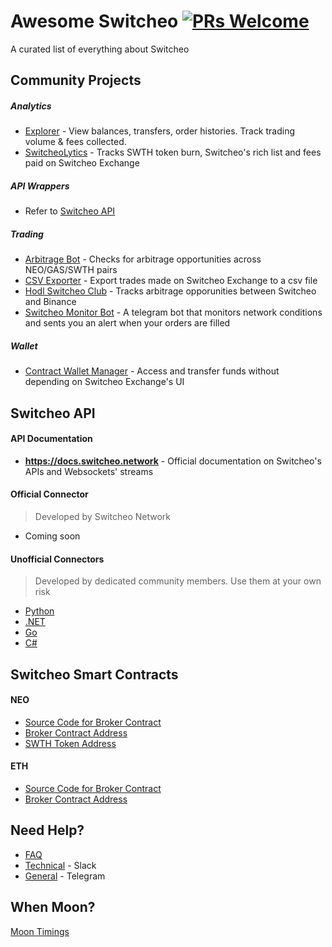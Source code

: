 # Awesome Switcheo [![PRs Welcome](https://img.shields.io/badge/PRs-welcome-brightgreen.svg?style=flat-square)](http://makeapullrequest.com)
A curated list of everything about Switcheo

## Community Projects
##### Analytics
+ [Explorer](http://switcheoexplorer.tech/) - View balances, transfers, order histories. Track trading volume & fees collected.
+ [SwitcheoLytics](https://switcheolytics.tech/) - Tracks SWTH token burn, Switcheo's rich list and fees paid on Switcheo Exchange
##### API Wrappers
+ Refer to [Switcheo API](https://github.com/ConjurTech/awesome-switcheo#unofficial-connectors)
##### Trading
+ [Arbitrage Bot](https://github.com/Devel484/Equalizer) - Checks for arbitrage opportunities across NEO/GAS/SWTH pairs
+ [CSV Exporter](https://benammann.github.io/switcheo-exporter/#/) - Export trades made on Switcheo Exchange to a csv file
+ [Hodl Switcheo Club](https://hodlswth.club) - Tracks arbitrage opporunities between Switcheo and Binance
+ [Switcheo Monitor Bot](https://hodlswth.club) - A telegram bot that monitors network conditions and sents you an alert when your orders are filled
##### Wallet
+ [Contract Wallet Manager](https://henryckho.github.io/SwitcheoCompetition/) - Access and transfer funds without depending on Switcheo Exchange's UI

## Switcheo API
#### API Documentation
+ **https://docs.switcheo.network** - Official documentation on Switcheo's APIs and Websockets' streams

#### Official Connector
> Developed by Switcheo Network
+ Coming soon

#### Unofficial Connectors
> Developed by dedicated community members. Use them at your own risk
+ [Python](https://github.com/KeithSSmith/switcheo-python)
+ [.NET](https://github.com/Zaliro/Switcheo.Net)
+ [Go](https://github.com/O3Labs/switcheo-go)
+ [C#](https://github.com/CityOfZion/NeoModules/)

## Switcheo Smart Contracts
#### NEO
+ [Source Code for Broker Contract](https://github.com/Switcheo/switcheo)
+ [Broker Contract Address](https://neotracker.io/contract/91b83e96f2a7c4fdf0c1688441ec61986c7cae26)
+ [SWTH Token Address](https://neotracker.io/asset/ab38352559b8b203bde5fddfa0b07d8b2525e132)
#### ETH
+ [Source Code for Broker Contract](https://github.com/Switcheo/switcheo-eth)
+ [Broker Contract Address](https://etherscan.io/address/0xba3ed686cc32ffa8664628b1e96d8022e40543de)

## Need Help?
+ [FAQ](https://support.switcheo.network/)
+ [Technical](https://join.slack.com/t/switcheonetwork/shared_invite/enQtNDAyMTQ3Mzg3NjA1LTc0ODBlMWMxMjRkNTE5ZjkzN2VkNDNhYjQ2MjFlZTUwMzQ3NGMxYzZlODM5ZTAwZTcxMWM2YjA5MTAyN2FkYmI) - Slack
+ [General](https://t.me/switcheo) - Telegram

## When Moon?
[Moon Timings](https://www.timeanddate.com/moon/phases/)